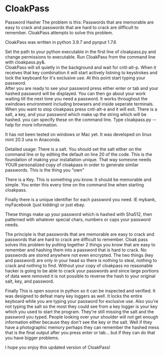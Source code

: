 # CloakPass
Password Hasher
The problem is this: Passwords that are memorable are easy to crack and passwords that are hard to crack are difficult to remember.
CloakPass attempts to solve this problem.

CloakPass was written in python 3.9.7 and pynput 1.7.6

Set the path to your python executable in the first line of cloakpass.py and change permissions to executable.
Run CloakPass from the command line with cloakpass.py&.  
CloakPass will sit quietly in the background and wait for cntl-alt-p.
When it receives that key combination it will start actively listning to keystrokes and lock the keyboard for it's exclusive use.
At this point start typing your password.  
After you are ready to see your password press either enter or tab and your hashed password will be displayed.
You can then go about your work waiting till the next time you need a password.
It works throughout the xwindows environment including browsers and inside seperate terminals.
When you want to stop cloakpass press cntl-alt-e and it will exit.
There is a salt, a key, and your password which make up the string which will be hashed.
you can specify these on the command line.  Type cloakpass.py --help for more information.

It has not been tested on windows or Mac yet.  It was developed on linux mint 20.3 una in Anaconda.

Detailed usage:
There is a salt.  You should set the salt either on the command line or by editing the default on line 20 of the code.
This is the foundation of making your installation unique.  That way someone needs YOUR personalized copy 
of cloakpass in order to generate similar passwords.  This is the thing you "own"

There is a Key.  This is something you know.  It should be memorable and simple. You enter this every time on the command line
when starting cloakpass.

Finally there is a unique identifier for each password you need.  IE  mybank, myFacebook (just kidding) or just ebay. 

These things make up your password which is hashed with Sha512, then patterned with whatever special chars, numbers or caps
your password needs.

The principle is that passwords that are memorable are easy to crack and passwords that are hard to crack are difficult to remember.
Cloak pass solves this problem by putting together 2 things you know that are easy to remember and hashing them into 
a password that is hard to crack.  No passwords are stored anywhere not even encrypted.  The two things (key and password) are only 
in your head so there is nothing to steal, nothing to crack and nothing to find.  Without your copy of cloakpass no reasonable
hacker is going to be able to crack your passwords and since large portions of data were removed it is not possible to reverse
the hash to your original salt, key, and password. 

Finally This is open source in python so it can be inspected and verified.
It was designed to defeat many key loggers as well.  It locks the entire keyboard while you are typing your password for exclusive use.
Also you're not typing the salt so the most they could see from a key logger is your key which you used to start the program.
They're still missing the salt and the password you typed.  People looking over your shoulder will not get enough information either
because they don't see the key or the salt.  Well if they have a photographic memory perhaps they can remember the hashed mess that is
the final output after you press enter or tab... but if they can do that you have bigger problems.

I hope you enjoy this updated version of CloakPass!  

